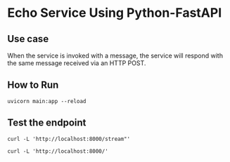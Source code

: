 # Echo Service Using Python-FastAPI

## Use case

When the service is invoked with a message, the service will respond with the same message received via an HTTP POST.

## How to Run

`uvicorn main:app --reload`

## Test the endpoint

```
curl -L 'http://localhost:8000/stream"'
```

```
curl -L 'http://localhost:8000/'
```
